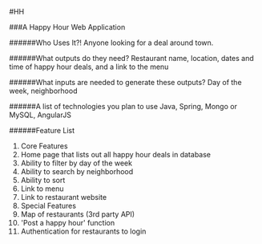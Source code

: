 #HH

###A Happy Hour Web Application

######Who Uses It?!
Anyone looking for a deal around town.

######What outputs do they need?
Restaurant name, location, dates and time of happy hour deals, and a link to the menu

######What inputs are needed to generate these outputs?
Day of the week, neighborhood

######A list of technologies you plan to use
Java, Spring, Mongo or MySQL, AngularJS

######Feature List
1. Core Features
  1. Home page that lists out all happy hour deals in database
  2. Ability to filter by day of the week
  3. Ability to search by neighborhood
  4. Ability to sort
  5. Link to menu
  6. Link to restaurant website
2. Special Features
  1. Map of restaurants (3rd party API)
  2. 'Post a happy hour' function
  3. Authentication for restaurants to login
